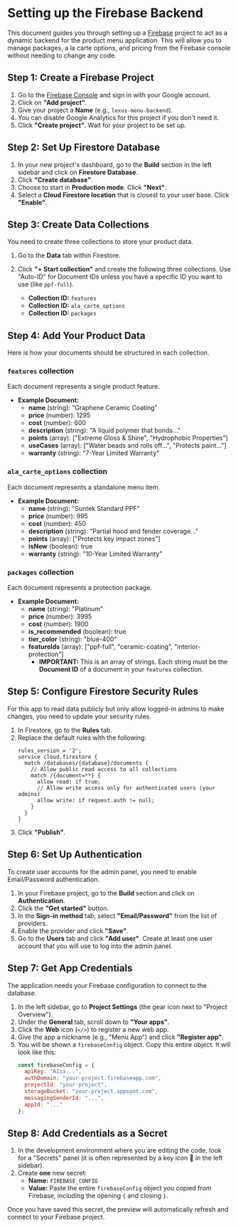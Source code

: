 # Setting up the Firebase Backend

This document guides you through setting up a [Firebase](https://firebase.google.com/) project to act as a dynamic backend for the product menu application. This will allow you to manage packages, a la carte options, and pricing from the Firebase console without needing to change any code.

## Step 1: Create a Firebase Project

1.  Go to the [Firebase Console](https://console.firebase.google.com/) and sign in with your Google account.
2.  Click on **"Add project"**.
3.  Give your project a **Name** (e.g., `lexus-menu-backend`).
4.  You can disable Google Analytics for this project if you don't need it.
5.  Click **"Create project"**. Wait for your project to be set up.

## Step 2: Set Up Firestore Database

1.  In your new project's dashboard, go to the **Build** section in the left sidebar and click on **Firestore Database**.
2.  Click **"Create database"**.
3.  Choose to start in **Production mode**. Click **"Next"**.
4.  Select a **Cloud Firestore location** that is closest to your user base. Click **"Enable"**.

## Step 3: Create Data Collections

You need to create three collections to store your product data.

1.  Go to the **Data** tab within Firestore.
2.  Click **"+ Start collection"** and create the following three collections. Use "Auto-ID" for Document IDs unless you have a specific ID you want to use (like `ppf-full`).

    *   **Collection ID:** `features`
    *   **Collection ID:** `ala_carte_options`
    *   **Collection ID:** `packages`

## Step 4: Add Your Product Data

Here is how your documents should be structured in each collection.

### `features` collection
Each document represents a single product feature.
*   **Example Document:**
    *   **name** (string): "Graphene Ceramic Coating"
    *   **price** (number): 1295
    *   **cost** (number): 600
    *   **description** (string): "A liquid polymer that bonds..."
    *   **points** (array): ["Extreme Gloss & Shine", "Hydrophobic Properties"]
    *   **useCases** (array): ["Water beads and rolls off...", "Protects paint..."]
    *   **warranty** (string): "7-Year Limited Warranty"

### `ala_carte_options` collection
Each document represents a standalone menu item.
*   **Example Document:**
    *   **name** (string): "Suntek Standard PPF"
    *   **price** (number): 995
    *   **cost** (number): 450
    *   **description** (string): "Partial hood and fender coverage..."
    *   **points** (array): ["Protects key impact zones"]
    *   **isNew** (boolean): true
    *   **warranty** (string): "10-Year Limited Warranty"

### `packages` collection
Each document represents a protection package.
*   **Example Document:**
    *   **name** (string): "Platinum"
    *   **price** (number): 3995
    *   **cost** (number): 1900
    *   **is_recommended** (boolean): true
    *   **tier_color** (string): "blue-400"
    *   **featureIds** (array): ["ppf-full", "ceramic-coating", "interior-protection"]
        *   **IMPORTANT:** This is an array of strings. Each string must be the **Document ID** of a document in your `features` collection.

## Step 5: Configure Firestore Security Rules

For this app to read data publicly but only allow logged-in admins to make changes, you need to update your security rules.

1.  In Firestore, go to the **Rules** tab.
2.  Replace the default rules with the following:
    ```
    rules_version = '2';
    service cloud.firestore {
      match /databases/{database}/documents {
        // Allow public read access to all collections
        match /{document=**} {
          allow read: if true;
          // Allow write access only for authenticated users (your admins)
          allow write: if request.auth != null;
        }
      }
    }
    ```
3.  Click **"Publish"**.

## Step 6: Set Up Authentication

To create user accounts for the admin panel, you need to enable Email/Password authentication.

1.  In your Firebase project, go to the **Build** section and click on **Authentication**.
2.  Click the **"Get started"** button.
3.  In the **Sign-in method** tab, select **"Email/Password"** from the list of providers.
4.  Enable the provider and click **"Save"**.
5.  Go to the **Users** tab and click **"Add user"**. Create at least one user account that you will use to log into the admin panel.

## Step 7: Get App Credentials

The application needs your Firebase configuration to connect to the database.

1.  In the left sidebar, go to **Project Settings** (the gear icon next to "Project Overview").
2.  Under the **General** tab, scroll down to **"Your apps"**.
3.  Click the **Web** icon (`</>`) to register a new web app.
4.  Give the app a nickname (e.g., "Menu App") and click **"Register app"**.
5.  You will be shown a `firebaseConfig` object. Copy this entire object. It will look like this:
    ```javascript
    const firebaseConfig = {
      apiKey: "AIza...",
      authDomain: "your-project.firebaseapp.com",
      projectId: "your-project",
      storageBucket: "your-project.appspot.com",
      messagingSenderId: "...",
      appId: "..."
    };
    ```

## Step 8: Add Credentials as a Secret

1.  In the development environment where you are editing the code, look for a "Secrets" panel (it is often represented by a key icon 🔑 in the left sidebar).
2.  Create **one** new secret:
    *   **Name:** `FIREBASE_CONFIG`
    *   **Value:** Paste the entire `firebaseConfig` object you copied from Firebase, including the opening `{` and closing `}`.

Once you have saved this secret, the preview will automatically refresh and connect to your Firebase project.